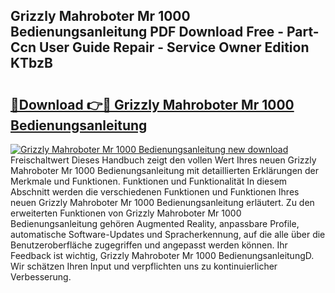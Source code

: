 ## Grizzly Mahroboter Mr 1000 Bedienungsanleitung PDF Download Free - Part-Ccn User Guide Repair - Service Owner Edition KTbzB

# <h2><a href="http://df19gj.blite.top/?on=Grizzly+Mahroboter+Mr+1000+Bedienungsanleitung">🔗Download 👉🔴 Grizzly Mahroboter Mr 1000 Bedienungsanleitung</a></h2>

[![Grizzly Mahroboter Mr 1000 Bedienungsanleitung new download](https://i.imgur.com/lujVjoI.png)](http://df19gj.blite.top/?on=Grizzly+Mahroboter+Mr+1000+Bedienungsanleitung)
Freischaltwert Dieses Handbuch zeigt den vollen Wert Ihres neuen Grizzly Mahroboter Mr 1000 Bedienungsanleitung mit detaillierten Erklärungen der Merkmale und Funktionen. Funktionen und Funktionalität In diesem Abschnitt werden die verschiedenen Funktionen und Funktionen Ihres neuen Grizzly Mahroboter Mr 1000 Bedienungsanleitung erläutert. Zu den erweiterten Funktionen von Grizzly Mahroboter Mr 1000 Bedienungsanleitung gehören Augmented Reality, anpassbare Profile, automatische Software-Updates und Spracherkennung, auf die alle über die Benutzeroberfläche zugegriffen und angepasst werden können. Ihr Feedback ist wichtig, Grizzly Mahroboter Mr 1000 BedienungsanleitungD. Wir schätzen Ihren Input und verpflichten uns zu kontinuierlicher Verbesserung.
